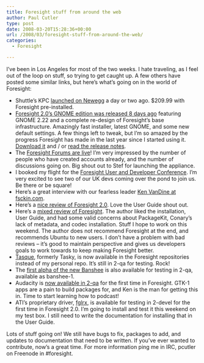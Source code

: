 ```yaml
---
title: Foresight stuff from around the web
author: Paul Cutler
type: post
date: 2008-03-20T15:28:36+00:00
url: /2008/03/foresight-stuff-from-around-the-web/
categories:
  - Foresight

---
```

I&#8217;ve been in Los Angeles for most of the two weeks. I hate traveling, as I feel out of the loop on stuff, so trying to get caught up. A few others have posted some similar links, but here&#8217;s what&#8217;s going on in the world of Foresight:

  * Shuttle&#8217;s KPC [launched on Newegg][1] a day or two ago. $209.99 with Foresight pre-installed.
  * [Foresight 2.0&#8217;s GNOME edition was released 8 days ago][2] featuring GNOME 2.22 and a complete re-design of Foresight&#8217;s base infrastructure. Amazingly fast installer, latest GNOME, and some new default settings. A few things left to tweak, but I&#8217;m so amazed by the progress Foresight has made in the last year since I started using it. [Download it][2] and / or [read the release notes][3].
  * The [Foresight Forums are live][4]! I&#8217;m very impressed by the number of people who have created accounts already, and the number of discussions going on. Big shout out to Stef for launching the appliance.
  * I booked my flight for the [Foresight User and Developer Conference][5]. I&#8217;m very excited to see two of our UK devs coming over the pond to join us. Be there or be square!
  * Here&#8217;s a great interview with our fearless leader [Ken VanDine at fsckin.com][6].
  * Here&#8217;s a [nice review of Foresight 2.0][7]. Love the User Guide shout out.
  * Here&#8217;s a [mixed review of Foresight][8]. The author liked the installation, User Guide, and had some valid concerns about PackageKit, Conary&#8217;s lack of metadata, and codec installation. Stuff I hope to work on this weekend. The author does not recommend Foresight at the end, and recommends Ubuntu to new users. I don&#8217;t have a problem with bad reviews &#8211; it&#8217;s good to maintain perspective and gives us developers goals to work towards to keep making Foresight better.
  * [Tasque][9], formerly Tasky, is now available in the Foresight repositories instead of my personal repo. It&#8217;s still in 2-qa for testing. Rock!
  * The [first alpha of the new Banshee][10] is also available for testing in 2-qa, available as banshee-1.
  * Audacity is [now available in 2-qa][11] for the first time in Foresight. GTK-1 apps are a pain to build packages for, and Ken is the man for getting this in. Time to start learning how to podcast!
  * ATI&#8217;s proprietary driver, [fglrx][12], is available for testing in 2-devel for the first time in Foresight 2.0. I&#8217;m going to install and test it this weekend on my test box. I still need to write the documentation for installing that in the User Guide.

Lots of stuff going on! We still have bugs to fix, packages to add, and updates to documentation that need to be written. If you&#8217;ve ever wanted to contribute, now&#8217;s a great time. For more information ping me in IRC, pcutler on Freenode in #foresight.

 [1]: http://www.newegg.com/Product/Product.aspx?Item=N82E16856101065
 [2]: http://foresightlinux.org/gnome.html
 [3]: http://foresightlinux.org/releases/2-0.html
 [4]: http://forum.foresightlinux.org/index.php
 [5]: https://wiki.foresightlinux.org/display/marketing/Foresight+User+and+Developer+Conference
 [6]: http://www.fsckin.com/2008/03/19/interview-with-ken-vandine-of-foresight-linux/
 [7]: http://mklinuxos.blogspot.com/2008/03/news-foresight-linux-20-released.html
 [8]: http://www.distro-review.com/review-foresight-2
 [9]: http://live.gnome.org/Tasque
 [10]: http://abock.org/2008/03/13/banshee-10-alpha-1/
 [11]: http://www.rpath.com/rbuilder/repos/foresight/troveInfo?t=audacity
 [12]: http://www.rpath.com/rbuilder/repos/foresight/troveInfo?t=ati-fglrx